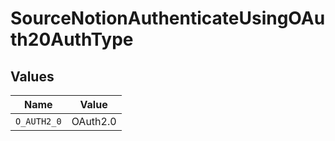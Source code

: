 # SourceNotionAuthenticateUsingOAuth20AuthType


## Values

| Name        | Value       |
| ----------- | ----------- |
| `O_AUTH2_0` | OAuth2.0    |